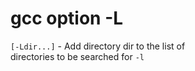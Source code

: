 # gcc option -L

`[-Ldir...]` - Add directory dir to the list of  
directories to be searched for `-l`  
